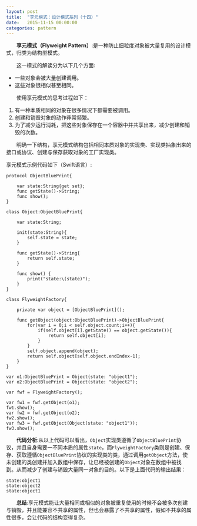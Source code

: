```yaml
---
layout: post
title:  "享元模式：设计模式系列（十四）"
date:   2015-11-15 00:00:00
categories: pattern
---
```

&emsp;&emsp;**享元模式（Flyweight Pattern）**:是一种防止细粒度对象被大量复用的设计模式，归类为结构型模式。

&emsp;&emsp;这一模式的解读分为以下几个方面:

* 一些对象会被大量创建调用。
* 这些对象很相似甚至相同。

&emsp;&emsp;使用享元模式的思考过程如下：

1. 有一种本质相同的对象在很多情况下都需要被调用。
2. 创建和销毁对象的动作非常频繁。
3. 为了减少运行消耗，把这些对象保存在一个容器中并共享出来，减少创建和销毁的次数。

&emsp;&emsp;明确一下结构，享元模式结构包括相同本质对象的实现类、实现类抽象出来的接口或协议、创建与保存获取对象的工厂实现类。

享元模式示例代码如下（Swift语言）:

	protocol ObjectBluePrint{
	    
	    var state:String{get set};
	    func getState()->String;
	    func show();
	}

	class Object:ObjectBluePrint{
	    
	    var state:String;
	    
	    init(state:String){
	        self.state = state;
	    }
	    
	    func getState()->String{
	        return self.state;
	    }
	    
	    func show() {
	        print("state:\(state)");
	    }
	}

	class FlyweightFactory{
	    
	    private var object = [ObjectBluePrint]();
	    
	    func getObject(object:ObjectBluePrint)->ObjectBluePrint{
	        for(var i = 0;i < self.object.count;i++){
	            if(self.object[i].getState() == object.getState()){
	                return self.object[i];
	            }
	        }
	        self.object.append(object);
	        return self.object[self.object.endIndex-1];
	    }
	}

	var o1:ObjectBluePrint = Object(state: "object1");
	var o2:ObjectBluePrint = Object(state: "object2");

	var fwf = FlyweightFactory();

	var fw1 = fwf.getObject(o1);
	fw1.show();
	var fw2 = fwf.getObject(o2);
	fw2.show();
	var fw3 = fwf.getObject(Object(state: "object1"));
	fw3.show();

&emsp;&emsp;**代码分析**:从以上代码可以看出，`Object`实现类遵循了`ObjectBluePrint`协议，并且自身需要一不同本质的属性`state`，而`FlyweightFactory`类则是创建、保存、获取遵循`ObjectBluePrint`协议的实现类的类，通过调用`getObject`方法，使未创建的类创建并加入数组中保存，让已经被创建的`Object`对象在数组中被找到。从而减少了创建与销毁大量同一对象的目的。以下是上面代码的输出结果：

	state:object1
	state:object2
	state:object1

&emsp;&emsp;**总结**:享元模式能让大量相同或相似的对象被重复使用的时候不会被多次创建与销毁，并且能兼容不共享的属性，但也会暴露了不共享的属性，假如不共享的属性很多，会让代码的结构变得复杂。
